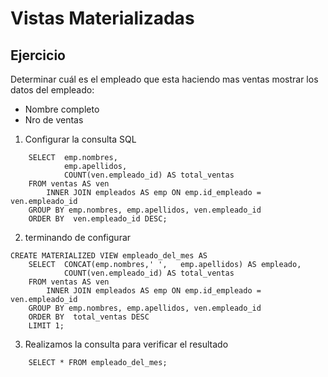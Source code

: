 # Vistas Materializadas

## Ejercicio
Determinar cuál es el empleado que esta haciendo mas ventas
mostrar los datos del empleado:
- Nombre completo
- Nro de ventas

1. Configurar la consulta SQL
~~~
    SELECT  emp.nombres,
            emp.apellidos,
            COUNT(ven.empleado_id) AS total_ventas
    FROM ventas AS ven
        INNER JOIN empleados AS emp ON emp.id_empleado = ven.empleado_id
    GROUP BY emp.nombres, emp.apellidos, ven.empleado_id
    ORDER BY  ven.empleado_id DESC;
~~~

2. terminando de configurar

~~~
CREATE MATERIALIZED VIEW empleado_del_mes AS
    SELECT  CONCAT(emp.nombres,' ',   emp.apellidos) AS empleado,
            COUNT(ven.empleado_id) AS total_ventas
    FROM ventas AS ven
        INNER JOIN empleados AS emp ON emp.id_empleado = ven.empleado_id
    GROUP BY emp.nombres, emp.apellidos, ven.empleado_id
    ORDER BY  total_ventas DESC
    LIMIT 1;
~~~

3. Realizamos la consulta para verificar el resultado
~~~
    SELECT * FROM empleado_del_mes;
~~~